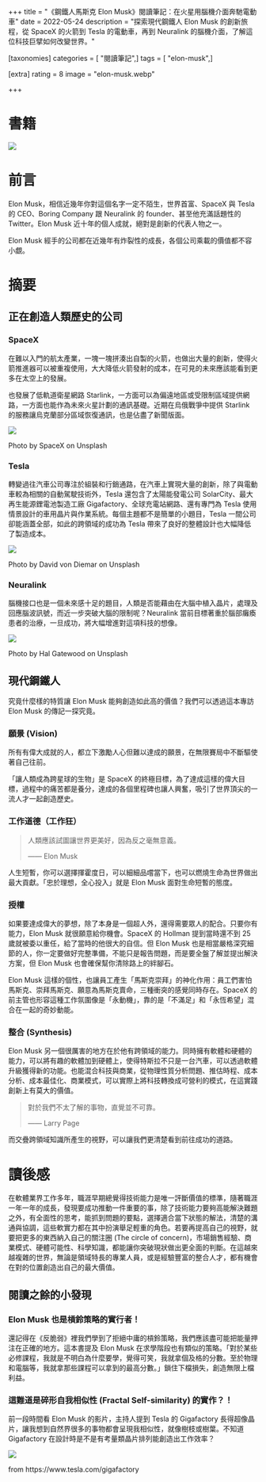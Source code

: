 +++
title = "《鋼鐵人馬斯克 Elon Musk》閱讀筆記：在火星用腦機介面奔馳電動車"
date = 2022-05-24
description = "探索現代鋼鐵人 Elon Musk 的創新旅程，從 SpaceX 的火箭到 Tesla 的電動車，再到 Neuralink 的腦機介面，了解這位科技巨擘如何改變世界。"

[taxonomies]
categories = [ "閱讀筆記",]
tags = [ "elon-musk",]

[extra]
rating = 8
image = "elon-musk.webp"

+++

# 書籍
[![](elon-musk.webp)](https://www.goodreads.com/book/show/25541028-elon-musk)

# 前言

Elon Musk，相信近幾年你對這個名字一定不陌生，世界首富、SpaceX 與 Tesla 的 CEO、Boring Company 跟 Neuralink 的 founder、甚至他充滿話題性的 Twitter。Elon Musk 近十年的個人成就，絕對是創新的代表人物之一。

Elon Musk 經手的公司都在近幾年有炸裂性的成長，各個公司乘載的價值都不容小覷。

# 摘要
## 正在創造人類歷史的公司
### SpaceX

在難以入門的航太產業，一塊一塊拼湊出自製的火箭，也做出大量的創新，使得火箭推進器可以被重複使用，大大降低火箭發射的成本，在可見的未來應該能看到更多在太空上的發展。

也發展了低軌道衛星網路 Starlink，一方面可以為偏遠地區或受限制區域提供網路，一方面也能作為未來火星計劃的通訊基礎。近期在烏俄戰爭中提供 Starlink 的服務讓烏克蘭部分區域恢復通訊，也是佔盡了新聞版面。

![](spacex.webp)
<p class="image-caption">Photo by SpaceX on Unsplash</p>

### Tesla

轉變過往汽車公司專注於組裝和行銷通路，在汽車上實現大量的創新，除了與電動車較為相關的自動駕駛技術外，Tesla 還包含了太陽能發電公司 SolarCity、最大再生能源鋰電池製造工廠 Gigafactory、全球充電站網路、還有專門為 Tesla 使用情景設計的車用晶片與作業系統。每個主題都不是簡單的小題目，Tesla 一間公司卻能涵蓋全部，如此的跨領域的成功為 Tesla 帶來了良好的整體設計也大幅降低了製造成本。

![](car.webp)
<p class="image-caption">Photo by David von Diemar on Unsplash</p>

### Neuralink
腦機接口也是一個未來感十足的題目，人類是否能藉由在大腦中植入晶片，處理及回應腦波訊號，而近一步突破大腦的限制呢？Neuralink 當前目標著重於腦部癱瘓患者的治療，一旦成功，將大幅增進對這項科技的想像。

![](neuron.webp)
<p class="image-caption">Photo by Hal Gatewood on Unsplash</p>

## 現代鋼鐵人
究竟什麼樣的特質讓 Elon Musk 能夠創造如此高的價值？我們可以透過這本專訪 Elon Musk 的傳記一探究竟。

### 願景 (Vision)

所有有偉大成就的人，都立下激勵人心但難以達成的願景，在無限賽局中不斷驅使著自己往前。

「讓人類成為跨星球的生物」是 SpaceX 的終極目標，為了達成這樣的偉大目標，過程中的痛苦都是養分，達成的各個里程碑也讓人興奮，吸引了世界頂尖的一流人才一起創造歷史。

### 工作道德（工作狂）

> 人類應該試圖讓世界更美好，因為反之毫無意義。
>
> —— Elon Musk

人生短暫，你可以選擇揮霍度日，可以細細品嚐當下，也可以燃燒生命為世界做出最大貢獻。「忠於理想，全心投入」就是 Elon Musk 面對生命短暫的態度。

### 授權

如果要達成偉大的夢想，除了本身是一個超人外，還得需要眾人的配合。只要你有能力，Elon Musk 就很願意給你機會。SpaceX 的 Hollman 提到當時還不到 25 歲就被委以重任，給了當時的他很大的自信。但 Elon Musk 也是相當嚴格深究細節的人，你一定要做好完整準備，不能只是報告問題，而是要全盤了解並提出解決方案，但 Elon Musk 也會確保幫你清除路上的絆腳石。

Elon Musk 這樣的個性，也讓員工產生「馬斯克崇拜」的神化作用：員工們害怕馬斯克、崇拜馬斯克、願意為馬斯克賣命，三種衝突的感覺同時存在。SpaceX 的前主管也形容這種工作氛圍像是「永動機」，靠的是「不滿足」和「永恆希望」混合在一起的奇妙動能。

### 整合 (Synthesis)

Elon Musk 另一個很厲害的地方在於他有跨領域的能力。同時擁有軟體和硬體的能力，可以將有趣的軟體加到硬體上，使得特斯拉不只是一台汽車，可以透過軟體升級獲得新的功能。也能混合科技與商業，從物理性質分析問題、推估時程、成本分析、成本最佳化、商業模式，可以實際上將科技轉換成可營利的模式，在這實踐創新上有莫大的價值。

> 對於我們不太了解的事物，直覺並不可靠。
>
> —— Larry Page

而交疊跨領域知識所產生的視野，可以讓我們更清楚看到前往成功的道路。

# 讀後感

在軟體業界工作多年，職涯早期總覺得技術能力是唯一評斷價值的標準，隨著職涯一年一年的成長，發現要成功推動一件重要的事，除了技術能力要夠高能解決難題之外，有全面性的思考，能抓到問題的要點，選擇適合當下狀態的解法，清楚的溝通與協調，這些軟實力都在其中扮演舉足輕重的角色。若要再提高自己的視野，就要把更多的東西納入自己的關注圈 (The circle of concern)，市場銷售經驗、商業模式、硬體可能性、科學知識，都能讓你突破現狀做出更全面的判斷。在這越來越複雜的世界，無論是領域特長的專業人員，或是經驗豐富的整合人才，都有機會在對的位置創造出自己的最大價值。

## 閱讀之餘的小發現

### Elon Musk 也是槓鈴策略的實行者！

還記得在《反脆弱》裡我們學到了拒絕中庸的槓鈴策略，我們應該盡可能把能量押注在正確的地方。這本書提及 Elon Musk 在求學階段也有類似的策略。「對於某些必修課程，我就是不明白為什麼要學，覺得可笑，我就拿個及格的分數。至於物理和電腦等，我就拿那些課程可以拿到的最高分數。」鎖住下檔損失，創造無限上檔利益。

### 這難道是碎形自我相似性 (Fractal Self-similarity) 的實作？！

前一段時間看 Elon Musk 的影片，主持人提到 Tesla 的 Gigafactory 長得超像晶片，讓我想到自然界很多的事物都會呈現我相似性，就像樹枝或樹葉。不知道 Gigafactory 在設計時是不是有考量類晶片排列能創造出工作效率？

![](giga-factory.webp)
<p class="image-caption">from https://www.tesla.com/gigafactory</p>
